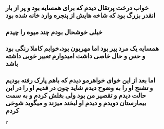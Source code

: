 خواب درخت پرتقال دیدم که برای همسایه بود و پر از بار
انقدر بزرگ بود که شاخه هایش از پنجره وارد خانه شده بود
---
خیلی خوشحال بودم چند میوه را چیدم
---
همسایه یک مرد پیر بود اما مهربون بود،خوابم کاملا رنگی بود و حس و حال خاصی داشت امیدوارم تعبیر خوبی داشته باشد
---
اما بعد از این خوای خواهرمو دیدم که باهم پارک رفته بودیم و تشنج او را به وضوح دیدم شاید چون در قدیم او را در این حالت دیدم و تقصیر من بود ولی بغلش کردم و به سمت بیمارستان دویدم و دیدم او لبخند میزند و میگوید شوخی کردم
---
۲
